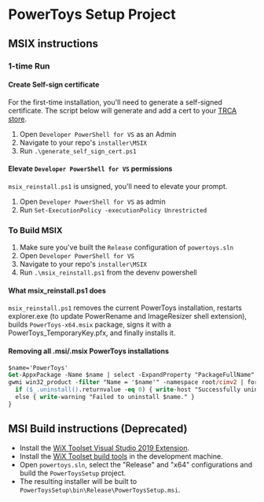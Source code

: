 # PowerToys Setup Project

## MSIX instructions

### 1-time Run

#### Create Self-sign certificate
For the first-time installation, you'll need to generate a self-signed certificate.  The script below will generate and add a cert to your [TRCA store](https://docs.microsoft.com/en-us/windows-hardware/drivers/install/trusted-root-certification-authorities-certificate-store). 
1. Open `Developer PowerShell for VS` as an Admin
2. Navigate to your repo's `installer\MSIX`
3. Run `.\generate_self_sign_cert.ps1`

#### Elevate `Developer PowerShell for VS` permissions
`msix_reinstall.ps1` is unsigned, you'll need to elevate your prompt.
1. Open `Developer PowerShell for VS` as admin
2. Run `Set-ExecutionPolicy -executionPolicy Unrestricted`

### To Build MSIX
1. Make sure you've built the `Release` configuration of `powertoys.sln`
2. Open `Developer PowerShell for VS`
3. Navigate to your repo's `installer\MSIX`
4. Run `.\msix_reinstall.ps1` from the devenv powershell

#### What msix_reinstall.ps1 does
`msix_reinstall.ps1` removes the current PowerToys installation, restarts explorer.exe (to update PowerRename and ImageResizer shell extension), builds `PowerToys-x64.msix` package, signs it with a PowerToys_TemporaryKey.pfx, and finally installs it.

#### Removing all .msi/.msix PowerToys installations
```ps
$name='PowerToys'
Get-AppxPackage -Name $name | select -ExpandProperty "PackageFullName" | Remove-AppxPackage
gwmi win32_product -filter "Name = '$name'" -namespace root/cimv2 | foreach {
  if ($_.uninstall().returnvalue -eq 0) { write-host "Successfully uninstalled $name " }
  else { write-warning "Failed to uninstall $name." }
}
```

## MSI Build instructions (Deprecated)
  * Install the [WiX Toolset Visual Studio 2019 Extension](https://marketplace.visualstudio.com/items?itemName=RobMensching.WiXToolset).
  * Install the [WiX Toolset build tools](https://wixtoolset.org/releases/) in the development machine.
  * Open `powertoys.sln`, select the "Release" and "x64" configurations and build the `PowerToysSetup` project.
  * The resulting installer will be built to `PowerToysSetup\bin\Release\PowerToysSetup.msi`.

